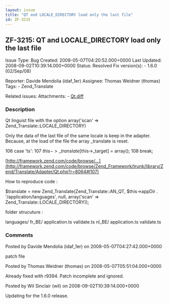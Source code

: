 ```yaml
---
layout: issue
title: "QT and LOCALE_DIRECTORY load only the last file"
id: ZF-3215
---
```


ZF-3215: QT and LOCALE\_DIRECTORY load only the last file
---------------------------------------------------------

 Issue Type: Bug Created: 2008-05-07T04:20:52.000+0000 Last Updated: 2008-09-02T10:39:14.000+0000 Status: Resolved Fix version(s): - 1.6.0 (02/Sep/08)
 
 Reporter:  Davide Mendolia (idaf\_1er)  Assignee:  Thomas Weidner (thomas)  Tags: - Zend\_Translate
 
 Related issues: 
 Attachments: - [Qt.diff](/issues/secure/attachment/11285/Qt.diff)
 
### Description

Qt linguist file with the option array('scan' => Zend\_Translate::LOCALE\_DIRECTORY)

Only the data of the last file of the same locale is keep in the adapter. Because, at the load of the file the array \_translate is reset.

106 case 'ts': 107 $this->\_translate[$this->\_target] = array(); 108 break;

[http://framework.zend.com/code/browse/…](http://framework.zend.com/code/browse/Zend_Framework/trunk/library/Zend/Translate/Adapter/Qt.php?r=8064#l107)

How to reproduce code :

$translate = new Zend\_Translate(Zend\_Translate::AN\_QT, $this->appDir . '/application/languages', null, array('scan' => Zend\_Translate::LOCALE\_DIRECTORY));

folder strucuture :

languages/ fr\_BE/ application.ts validate.ts nl\_BE/ application.ts validate.ts

 

 

### Comments

Posted by Davide Mendolia (idaf\_1er) on 2008-05-07T04:27:42.000+0000

patch file

 

 

Posted by Thomas Weidner (thomas) on 2008-05-07T05:51:04.000+0000

Already fixed with r9394. Patch incomplete and ignored.

 

 

Posted by Wil Sinclair (wil) on 2008-09-02T10:39:14.000+0000

Updating for the 1.6.0 release.

 

 